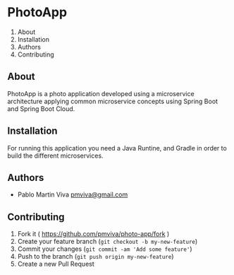 # PhotoApp

1. About
2. Installation
3. Authors
4. Contributing

## About

PhotoApp is a photo application developed using a microservice architecture applying common microservice concepts using Spring Boot and Spring Boot Cloud.

## Installation

For running this application you need a Java Runtine, and Gradle in order to build the different microservices.

## Authors

* Pablo Martin Viva [pmviva@gmail.com](mailto:pmviva@gmail.com)

## Contributing

1. Fork it ( https://github.com/pmviva/photo-app/fork )
2. Create your feature branch (`git checkout -b my-new-feature`)
3. Commit your changes (`git commit -am 'Add some feature'`)
4. Push to the branch (`git push origin my-new-feature`)
5. Create a new Pull Request
